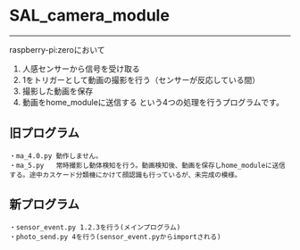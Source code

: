 # SAL_camera_module
***
raspberry-pi:zeroにおいて
1. 人感センサーから信号を受け取る
2. 1をトリガーとして動画の撮影を行う（センサーが反応している間）
3. 撮影した動画を保存
4. 動画をhome_moduleに送信する
という4つの処理を行うプログラムです。

## 旧プログラム
```
・ma_4.0.py 動作しません。
・ma_5.py   常時撮影し動体検知を行う。動画検知後、動画を保存しhome_moduleに送信する。途中カスケード分類機にかけて顔認識も行っているが、未完成の模様。
```
## 新プログラム
```
・sensor_event.py 1.2.3を行う(メインプログラム)
・photo_send.py 4を行う(sensor_event.pyからimportされる)
```
